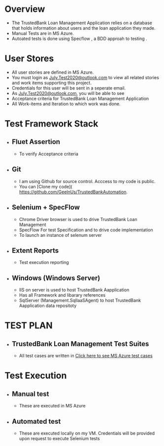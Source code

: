 # Overview
- The TrustedBank Loan Management Application relies on a database that holds information about users and the loan application they made.
- Manual Tests are in MS Azure.
- Autoated tests is done using Specflow , a BDD approah to testing .


# User Stores
- All user stories are defined in MS Azure. 
- You must login as July.Test2020@outlook.com to view all related stories and work items supporting this project.
- Credentials for this user will be sent in a seperate email.
- As July.Test2020@outlook.com, you will be able to see
- Acceptance criteria for TrustedBank Loan Management Application 
- All Work-items and Iteration to which work was done.

# Test Framework Stack
  - ## Fluet Assertion 
    * To verify Acceptance criteria
  - ## Git 
    * I am using Github for source control. Acccess to my code  is public. 
    * You can [Clone my code]( https://github.com/GeeInUs/TrustedBankAutomation. 
  - ## Selenium +  SpecFlow
    * Chrome Driver browser is used to drive TrustedBank Loan Management 
    * SpecFlow For test Specification and to drive code implementation 
    * To launch an instance of selenum server
  - ## Extent Reports
    * Test execution reporting 
  - ## Windows (Windows Server) 
    * IIS on server is used to host TrustedBank Aapplication
    * Has all Framework and libarary references
    * SqlServer (Management.SqlIaaSAgent) to host TrustedBank Aapplication data repositoty
    
# TEST PLAN 
  - ##  TrustedBank Loan Management Test Suites 
      * All test cases are written in [Click here to see MS Azure test cases](https://dev.azure.com/GeeInUs/TrustedBankTests/_testPlans/execute?planId=13)
  
      
# Test Execution
- ##  Manual test
    * These are executed in MS Azure
- ##  Automated test
    * These are executed locally on my VM. Credentials  will be provided upon request to execute Selenium tests


	
